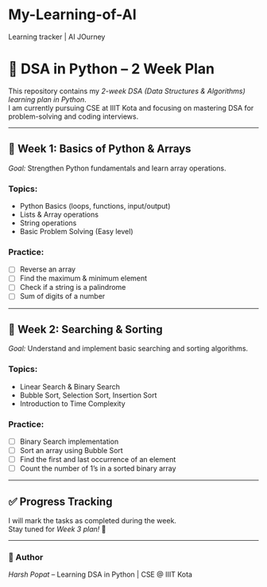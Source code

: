 # My-Learning-of-AI
Learning tracker | AI JOurney
# 🐍 DSA in Python – 2 Week Plan

This repository contains my *2-week DSA (Data Structures & Algorithms) learning plan in Python*.  
I am currently pursuing CSE at IIIT Kota and focusing on mastering DSA for problem-solving and coding interviews.  

---

## 📅 Week 1: Basics of Python & Arrays

*Goal:* Strengthen Python fundamentals and learn array operations.

### Topics:
- Python Basics (loops, functions, input/output)
- Lists & Array operations
- String operations
- Basic Problem Solving (Easy level)

### Practice:
- [ ] Reverse an array  
- [ ] Find the maximum & minimum element  
- [ ] Check if a string is a palindrome  
- [ ] Sum of digits of a number  

---

## 📅 Week 2: Searching & Sorting

*Goal:* Understand and implement basic searching and sorting algorithms.

### Topics:
- Linear Search & Binary Search
- Bubble Sort, Selection Sort, Insertion Sort
- Introduction to Time Complexity

### Practice:
- [ ] Binary Search implementation  
- [ ] Sort an array using Bubble Sort  
- [ ] Find the first and last occurrence of an element  
- [ ] Count the number of 1’s in a sorted binary array  

---

## ✅ Progress Tracking

I will mark the tasks as completed during the week.  
Stay tuned for *Week 3 plan!* 🚀

---

### 📌 Author
*Harsh Popat* – Learning DSA in Python | CSE @ IIIT Kota
